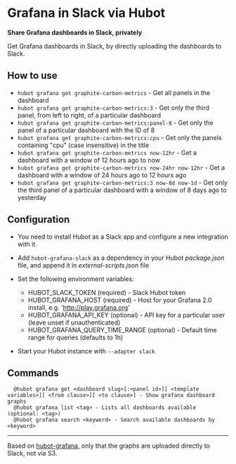 # Grafana in Slack via Hubot

   **Share Grafana dashboards in Slack, privately**
   
Get Grafana dashboards in Slack, by directly uploading the dashboards to Slack.

## How to use

  - `hubot grafana get graphite-carbon-metrics` - Get all panels in the dashboard
  - `hubot grafana get graphite-carbon-metrics:3` - Get only the third panel, from left to right, of a particular dashboard
  - `hubot grafana get graphite-carbon-metrics:panel-8` - Get only the panel of a particular dashboard with the ID of 8
  - `hubot grafana get graphite-carbon-metrics:cpu` - Get only the panels containing "cpu" (case insensitive) in the title
  - `hubot grafana get graphite-carbon-metrics now-12hr` - Get a dashboard with a window of 12 hours ago to now
  - `hubot grafana get graphite-carbon-metrics now-24hr now-12hr` - Get a dashboard with a window of 24 hours ago to 12 hours ago
  - `hubot grafana get graphite-carbon-metrics:3 now-8d now-1d` - Get only the third panel of a particular dashboard with a window of 8 days ago to yesterday

## Configuration
 
 - You need to install Hubot as a Slack app and configure a new integration with it.
 - Add `hubot-grafana-slack` as a dependency in your Hubot *package.json* file,
  and append it in *external-scripts.json* file

 - Set the following environment variables:
    - HUBOT_SLACK_TOKEN (required) - Slack Hubot token
    - HUBOT_GRAFANA_HOST (required) - Host for your Grafana 2.0 install, e.g. 'http://play.grafana.org'
    - HUBOT_GRAFANA_API_KEY (optional) - API key for a particular user (leave unset if unauthenticated)
    - HUBOT_GRAFANA_QUERY_TIME_RANGE (optional) - Default time range for queries (defaults to 1h)

 - Start your Hubot instance with `--adapter slack`

## Commands
 
 ```
   @hubot grafana get <dashboard slug>[:<panel id>][ <template variables>][ <from clause>][ <to clause>] - Show grafana dashboard graphs
   @hubot grafana list <tag> - Lists all dashboards available (optional: <tag>)
   @hubot grafana search <keyword> - Search available dashboards by <keyword>
```

--- 
Based on [hubot-grafana](https://github.com/stephenyeargin/hubot-grafana), only 
that the graphs are uploaded directly to Slack, not via S3.
